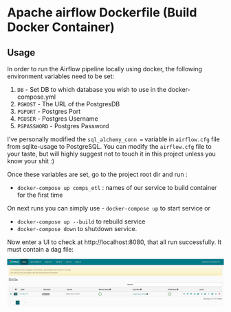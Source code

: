 # Apache airflow Dockerfile (Build Docker Container)
## Usage
In order to run the Airflow pipeline locally using docker, the following environment variables need to be set:
1. ```DB``` - Set DB to which database you wish to use in the docker-compose.yml
2. ```PGHOST``` - The URL of the PostgresDB
3. ```PGPORT``` - Postgres Port
4. ```PGUSER``` - Postgres Username
5. ```PGPASSWORD``` - Postgres Password


I've personally modified the `sql_alchemy_conn =` variable in ```airflow.cfg``` file  from sqlite-usage to PostgreSQL.
You can modify the ```airflow.cfg``` file to your taste, but will highly suggest not to touch it 
in this project unless you know your shit :)

Once these variables are set, go to the project root dir and run :
 - ```docker-compose up comps_etl``` : names of our service to build container 
 for the first time
 
 On next runs you can simply use - ```docker-compose up```  to start service or
 - ```docker-compose up --build``` to rebuild service
 - ```docker-compose down``` to shutdown service.
 
 Now enter a UI to check at http://localhost:8080, that all run successfully. It must contain a dag file:
 
 ![alt text](img/Capture.JPG)
